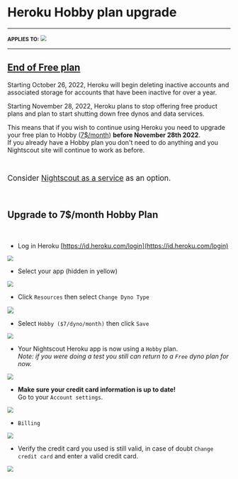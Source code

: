 # Heroku Hobby plan upgrade

------

<span style="font-size:smaller;">**APPLIES TO:**</span>	<img src="../../img/Heroku.png" style="zoom:80%;" />

------

## [End of Free plan](https://blog.heroku.com/next-chapter)

Starting October 26, 2022, Heroku will begin deleting inactive accounts and associated storage for accounts that have been inactive for over a year.

Starting November 28, 2022, Heroku plans to stop offering free product plans and plan to start shutting down free dynos and data services.

This means that if you wish to continue using Heroku you need to upgrade your free plan to Hobby ([7$/month](https://devcenter.heroku.com/articles/usage-and-billing#cost)) **before November 28th 2022**.  
If you already have a Hobby plan you don't need to do anything and you Nightscout site will continue to work as before.

</br>

<span style="font-size:larger;">Consider [Nightscout as a service](/#nightscout-as-a-service) as an option.</span>

</br>

## Upgrade to 7$/month Hobby Plan

</br>

- Log in Heroku [https://id.heroku.com/login](https://id.heroku.com/login)

<img src="../../../update/img/UpdateNS15.png" style="zoom:80%;" >

</br>

- Select your app (hidden in yellow)

<img src="../../../update/img/UpdateNS16.png" style="zoom:80%;" >

</br>

- Click `Resources` then select `Change Dyno Type`

<img src="../../heroku/img/HerokuH01.png" style="zoom:90%;" >

</br>

- Select `Hobby ($7/dyno/month)` then click `Save`

<img src="../../heroku/img/HerokuH02.png" style="zoom:80%;" >

</br>

- Your Nightscout Heroku app is now using a `Hobby` plan.  
  *Note: if you were doing a test you still can return to a `Free` dyno plan for now.*

<img src="../../heroku/img/HerokuH03.png" style="zoom:80%;" >

- **Make sure your credit card information is up to date!**  
  Go to your `Account settings`.

<img src="../../../nightscout/img/NewNS13.png" style="zoom:80%;" >

- `Billing`

<img src="../../../nightscout/img/NewNS14.png" style="zoom:80%;" >

- Verify the credit card you used is still valid, in case of doubt `Change credit card` and enter a valid credit card.

<img src="../../heroku/img/HerokuH04.png" style="zoom:80%;" >
